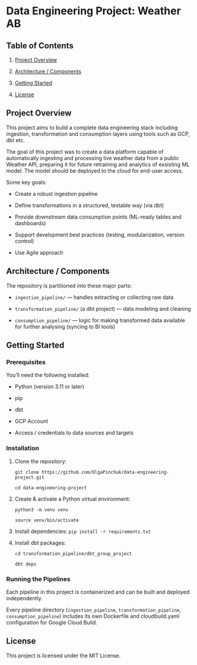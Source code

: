 # Data Engineering Project: Weather AB

## Table of Contents

1. [Project Overview](#project-overview)

2. [Architecture / Components](#architecture--components)

3. [Getting Started](#getting-started)

4. [License](#license)

## Project Overview

This project aims to build a complete data engineering stack including ingestion, transformation and consumption layers using tools such as GCP, dbt etc.

The goal of this project was to create a data platform capable of automatically ingesting and processing live weather data from a public Weather API, preparing it for future retraining and analytics of exsisting ML model. The model should be deployed to the cloud for end-user access.

Some key goals:

- Create a robust ingestion pipeline

- Define transformations in a structured, testable way (via dbt)

- Provide downstream data consumption points (ML-ready tables and dashboards)

- Support development best practices (testing, modularization, version control)

- Use Agile approach

## Architecture / Components

The repository is partitioned into these major parts:

- `ingestion_pipeline/` — handles extracting or collecting raw data

- `transformation_pipeline/` (a dbt project) — data modeling and cleaning

- `consumption_pipeline/` — logic for making transformed data available for further analysing (syncing to BI tools)

## Getting Started

### Prerequisites
You’ll need the following installed:

- Python (version 3.11 or later)

- pip

- dbt 

- GCP Account

- Access / credentials to data sources and targets

### Installation

1. Clone the repository:

    ```
    git clone https://github.com/OlgaPinchuk/data-engineering-project.git

    cd data-engineering-project
    ```

2. Create & activate a Python virtual environment:

    ```
    python3 -m venv venv

    source venv/bin/activate
    ```

3. Install dependencies:
    `pip install -r requirements.txt`

4. Install dbt packages:

    ```
    cd transformation_pipeline/dbt_group_project

    dbt deps
    ```

### Running the Pipelines

Each pipeline in this project is containerized and can be built and deployed independently.

Every pipeline directory (`ingestion_pipeline`, `transformation_pipeline`, `consumption_pipeline`) includes its own Dockerfile and cloudbuild.yaml configuration for Google Cloud Build.

## License

This project is licensed under the MIT License.